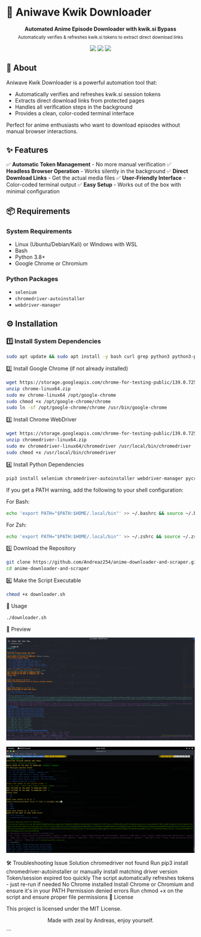 # 🎥 Aniwave Kwik Downloader

<p align="center">
  <b>Automated Anime Episode Downloader with kwik.si Bypass</b><br>
  <sub>Automatically verifies & refreshes kwik.si tokens to extract direct download links</sub>
</p>

<p align="center">
  <img src="https://img.shields.io/badge/Status-Active-brightgreen">
  <img src="https://img.shields.io/badge/License-MIT-blue">
  <img src="https://img.shields.io/badge/Platform-Linux%20%7C%20Windows%20(WSL)-orange">
</p>

## 📖 About

Aniwave Kwik Downloader is a powerful automation tool that:
- Automatically verifies and refreshes kwik.si session tokens
- Extracts direct download links from protected pages
- Handles all verification steps in the background
- Provides a clean, color-coded terminal interface

Perfect for anime enthusiasts who want to download episodes without manual browser interactions.

## ✨ Features

✅ **Automatic Token Management** - No more manual verification
✅ **Headless Browser Operation** - Works silently in the background
✅ **Direct Download Links** - Get the actual media files
✅ **User-Friendly Interface** - Color-coded terminal output
✅ **Easy Setup** - Works out of the box with minimal configuration

## 📦 Requirements

### System Requirements
- Linux (Ubuntu/Debian/Kali) or Windows with WSL
- Bash
- Python 3.8+
- Google Chrome or Chromium

### Python Packages
- `selenium`
- `chromedriver-autoinstaller`
- `webdriver-manager`

## ⚙️ Installation

### 1️⃣ Install System Dependencies

```bash
sudo apt update && sudo apt install -y bash curl grep python3 python3-pip chromium aria2
```
2️⃣ Install Google Chrome (if not already installed)
```bash
wget https://storage.googleapis.com/chrome-for-testing-public/139.0.7258.66/linux64/chrome-linux64.zip
unzip chrome-linux64.zip
sudo mv chrome-linux64 /opt/google-chrome
sudo chmod +x /opt/google-chrome/chrome
sudo ln -sf /opt/google-chrome/chrome /usr/bin/google-chrome
```
3️⃣ Install Chrome WebDriver
```bash
wget https://storage.googleapis.com/chrome-for-testing-public/139.0.7258.66/linux64/chromedriver-linux64.zip
unzip chromedriver-linux64.zip
sudo mv chromedriver-linux64/chromedriver /usr/local/bin/chromedriver
sudo chmod +x /usr/local/bin/chromedriver
```
4️⃣ Install Python Dependencies
```bash
pip3 install selenium chromedriver-autoinstaller webdriver-manager pycryptodome --break-system-packages
```
If you get a PATH warning, add the following to your shell configuration:

For Bash:
```bash
echo 'export PATH="$PATH:$HOME/.local/bin"' >> ~/.bashrc && source ~/.bashrc
```

For Zsh:
```bash
echo 'export PATH="$PATH:$HOME/.local/bin"' >> ~/.zshrc && source ~/.zshrc
```
5️⃣ Download the Repository
```bash
git clone https://github.com/Andreaz254/anime-downloader-and-scraper.git
cd anime-downloader-and-scraper
```
6️⃣ Make the Script Executable
```bash
chmod +x downloader.sh
```
🚀 Usage
```bash
./downloader.sh
```
📸 Preview
<p align="center"> <img src="./terminal-preview.png" alt="Terminal Preview" width="800"> </p>
<p align="center"> <img src="./terminal-preview1.png" alt="Terminal Preview" width="800"> </p>
🛠 Troubleshooting
Issue	Solution
chromedriver not found	Run pip3 install chromedriver-autoinstaller or manually install matching driver version
Token/session expired too quickly	The script automatically refreshes tokens - just re-run if needed
No Chrome installed	Install Chrome or Chromium and ensure it's in your PATH
Permission denied errors	Run chmod +x on the script and ensure proper file permissions
📝 License

This project is licensed under the MIT License.
<p align="center"> Made with  zeal by Andreas, enjoy yourself. </p> ```
